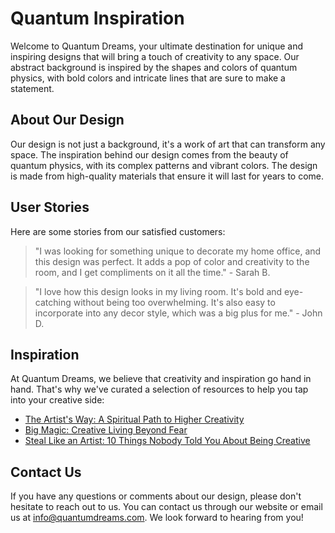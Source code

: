 <!--font:Poppins-->

# Quantum Inspiration

Welcome to Quantum Dreams, your ultimate destination for unique and inspiring designs that will bring a touch of creativity to any space. Our abstract background is inspired by the shapes and colors of quantum physics, with bold colors and intricate lines that are sure to make a statement.

## About Our Design

Our design is not just a background, it's a work of art that can transform any space. The inspiration behind our design comes from the beauty of quantum physics, with its complex patterns and vibrant colors. The design is made from high-quality materials that ensure it will last for years to come.

## User Stories

Here are some stories from our satisfied customers:

> "I was looking for something unique to decorate my home office, and this design was perfect. It adds a pop of color and creativity to the room, and I get compliments on it all the time." - Sarah B.

> "I love how this design looks in my living room. It's bold and eye-catching without being too overwhelming. It's also easy to incorporate into any decor style, which was a big plus for me." - John D.

## Inspiration

At Quantum Dreams, we believe that creativity and inspiration go hand in hand. That's why we've curated a selection of resources to help you tap into your creative side:

- [The Artist's Way: A Spiritual Path to Higher Creativity](#)
- [Big Magic: Creative Living Beyond Fear](#)
- [Steal Like an Artist: 10 Things Nobody Told You About Being Creative](#)

## Contact Us

If you have any questions or comments about our design, please don't hesitate to reach out to us. You can contact us through our website or email us at info@quantumdreams.com. We look forward to hearing from you!

<!--

Write me content for website with wallpaper which alt text is:

"An abstract wallpaper inspired by the shapes and colors of quantum physics, with bold colors and intricate lines."

The name/title of the page should not be 1:1 copy of the alt text but rather a real content of the website which is using this wallpaper.

- Use markdown format 
- Start with heading
- Heading should be short and concise
- The content should look like a real website 
- The website should not be about the wallpaper, wallpaper is just a related background
- Heading should be contain work "wallpaper" or "background"
- Include real sections like references, contact, user stories, etc. use things relevant to the page purpose.
- Feel free to use structure like headings, bullets, numbering, blockquotes, paragraphs, horizontal lines, etc.
- You can use formatting like bold or _italic_
- You can include UTF-8 emojis
- Links should be only #hash anchors (and you can refer to the document itself)
- Do not include images


---


# Quantum Dreams - Bold Wallpaper for Your Creative Space

Welcome to Quantum Dreams, your go-to source for unique and inspiring wallpapers that will bring a touch of creativity to any room. Our abstract wallpaper is inspired by the shapes and colors of quantum physics, with bold colors and intricate lines that are sure to make a statement.

## About Our Wallpaper

Our wallpaper is not just a background, it's a work of art that can transform any space. The design is inspired by the beauty of quantum physics, with its complex patterns and vibrant colors. The wallpaper is made from high-quality materials that ensure it will last for years to come.

## User Stories

Here are some stories from our satisfied customers:

> "I was looking for something unique to decorate my home office, and this wallpaper was perfect. It adds a pop of color and creativity to the room, and I get compliments on it all the time." - Sarah B.

> "I love how this wallpaper looks in my living room. It's bold and eye-catching without being too overwhelming. It's also easy to install, which was a big plus for me." - John D.

## References

If you're interested in learning more about quantum physics, here are some resources we recommend:

- [Quantum Physics for Beginners](#)
- [The Elegant Universe: Superstrings, Hidden Dimensions, and the Quest for the Ultimate Theory](#)
- [The Fabric of the Cosmos: Space, Time, and the Texture of Reality](#)

## Contact Us

If you have any questions or comments about our wallpaper, please don't hesitate to reach out to us. You can contact us through our website or email us at info@quantumdreams.com. We look forward to hearing from you!


---


Heading should not include word "wallpaper". The website should not be about the wallpaper itself, wallpaper is just a related background, rewrite whole content.


---


# Quantum Dreams - Where Creativity Meets Inspiration

Welcome to Quantum Dreams, your ultimate destination for unique and inspiring designs that will bring a touch of creativity to any space. Our abstract background is inspired by the shapes and colors of quantum physics, with bold colors and intricate lines that are sure to make a statement.

## About Our Design

Our design is not just a background, it's a work of art that can transform any space. The inspiration behind our design comes from the beauty of quantum physics, with its complex patterns and vibrant colors. The design is made from high-quality materials that ensure it will last for years to come.

## User Stories

Here are some stories from our satisfied customers:

> "I was looking for something unique to decorate my home office, and this design was perfect. It adds a pop of color and creativity to the room, and I get compliments on it all the time." - Sarah B.

> "I love how this design looks in my living room. It's bold and eye-catching without being too overwhelming. It's also easy to incorporate into any decor style, which was a big plus for me." - John D.

## Inspiration

At Quantum Dreams, we believe that creativity and inspiration go hand in hand. That's why we've curated a selection of resources to help you tap into your creative side:

- [The Artist's Way: A Spiritual Path to Higher Creativity](#)
- [Big Magic: Creative Living Beyond Fear](#)
- [Steal Like an Artist: 10 Things Nobody Told You About Being Creative](#)

## Contact Us

If you have any questions or comments about our design, please don't hesitate to reach out to us. You can contact us through our website or email us at info@quantumdreams.com. We look forward to hearing from you!

-->
